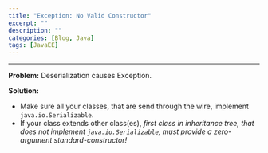 ```yaml
---
title: "Exception: No Valid Constructor"
excerpt: ""
description: ""
categories: [Blog, Java]
tags: [JavaEE]
---
```


---
**Problem:**
Deserialization causes Exception.

**Solution:**
+ Make sure all your classes, that are send through the wire, implement `java.io.Serializable`.
+ If your class extends other class(es), *first class in inheritance tree, that does not implement `java.io.Serializable`, must provide a zero-argument standard-constructor!*


